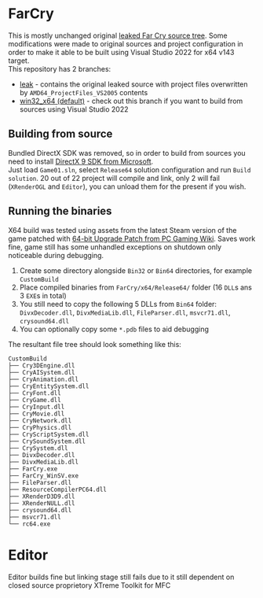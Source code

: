 # FarCry
This is mostly unchanged original [leaked Far Cry source tree](https://archive.org/details/far-cry-1.34-complete).
Some modifications were made to original sources and project configuration in order to make it able to be built using Visual Studio 2022 for x64 v143 target.  
This repository has 2 branches:
* [leak](https://github.com/n1f7/FarCry/tree/leak) - contains the original leaked source with project files overwritten by `AMD64_ProjectFiles_VS2005` contents
* [win32_x64 (default)](https://github.com/n1f7/FarCry/tree/win32_x64) - check out this branch if you want to build from sources using Visual Studio 2022

## Building from source
Bundled DirectX SDK was removed, so in order to build from sources you need to install [DirectX 9 SDK from Microsoft](https://www.microsoft.com/en-gb/download/details.aspx?id=6812).  
Just load `Game01.sln`, select `Release64` solution configuration and run `Build solution`.
20 out of 22 project will compile and link, only 2 will fail (`XRenderOGL` and `Editor`), you can unload them for the present if you wish.
## Running the binaries
X64 build was tested using assets from the latest Steam version of the game patched with [64-bit Upgrade Patch from PC Gaming Wiki](https://community.pcgamingwiki.com/files/file/442-far-cry-amd64-64-bit-upgrade-patch/).
Saves work fine, game still has some unhandled exceptions on shutdown only noticeable during debugging.  
1. Create some directory alongside `Bin32` or `Bin64` directories, for example `CustomBuild`
2. Place compiled binaries from `FarCry/x64/Release64/` folder (16 `DLL`s ans 3 `EXE`s in total)
3. You still need to copy the following 5 DLLs from `Bin64` folder: `DivxDecoder.dll`, `DivxMediaLib.dll`, `FileParser.dll`, `msvcr71.dll`, `crysound64.dll`
4. You can optionally copy some `*.pdb` files to aid debugging
   
The resultant file tree should look something like this:
```
CustomBuild
├── Cry3DEngine.dll
├── CryAISystem.dll
├── CryAnimation.dll
├── CryEntitySystem.dll
├── CryFont.dll
├── CryGame.dll
├── CryInput.dll
├── CryMovie.dll
├── CryNetwork.dll
├── CryPhysics.dll
├── CryScriptSystem.dll
├── CrySoundSystem.dll
├── CrySystem.dll
├── DivxDecoder.dll
├── DivxMediaLib.dll
├── FarCry.exe
├── FarCry_WinSV.exe
├── FileParser.dll
├── ResourceCompilerPC64.dll
├── XRenderD3D9.dll
├── XRenderNULL.dll
├── crysound64.dll
├── msvcr71.dll
└── rc64.exe
```

# Editor
Editor builds fine but linking stage still fails due to it still dependent on closed source proprietory XTreme Toolkit for MFC
